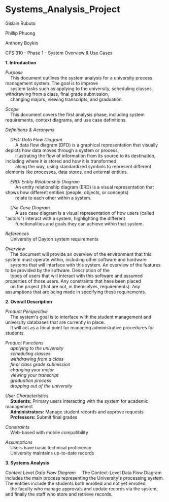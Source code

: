 # Systems_Analysis_Project

Gislain Rubuto

Phillip Phuong

Anthony Boykin

CPS 310 - Phase 1 - System Overview & Use Cases

**1. Introduction**  

*Purpose*  
&nbsp;&nbsp;&nbsp;&nbsp;This document outlines the system analysis for a university process management system. The goal is to improve  
&nbsp;&nbsp;&nbsp;&nbsp;system tasks such as applying to the university, scheduling classes, withdrawing from a class, final grade submission,  
&nbsp;&nbsp;&nbsp;&nbsp;changing majors, viewing transcripts, and graduation.  

*Scope*  
&nbsp;&nbsp;&nbsp;&nbsp;This document covers the first analysis phase, including system requirements, context diagrams, and use case definitions.  

*Definitions & Acronyms*  

&nbsp;&nbsp;&nbsp;&nbsp;*DFD: Data Flow Diagram*  
&nbsp;&nbsp;&nbsp;&nbsp;&nbsp;&nbsp;&nbsp;&nbsp;A data flow diagram (DFD) is a graphical representation that visually depicts how data moves through a system or process,  
&nbsp;&nbsp;&nbsp;&nbsp;&nbsp;&nbsp;&nbsp;&nbsp;illustrating the flow of information from its source to its destination, including where it is stored and how it is transformed  
&nbsp;&nbsp;&nbsp;&nbsp;&nbsp;&nbsp;&nbsp;&nbsp;along the way, using standardized symbols to represent different elements like processes, data stores, and external entities.  

&nbsp;&nbsp;&nbsp;&nbsp;*ERD: Entity Relationship Diagram*  
&nbsp;&nbsp;&nbsp;&nbsp;&nbsp;&nbsp;&nbsp;&nbsp;An entity relationship diagram (ERD) is a visual representation that shows how different entities (people, objects, or concepts)  
&nbsp;&nbsp;&nbsp;&nbsp;&nbsp;&nbsp;&nbsp;&nbsp;relate to each other within a system.  

&nbsp;&nbsp;&nbsp;&nbsp;*Use Case Diagram*  
&nbsp;&nbsp;&nbsp;&nbsp;&nbsp;&nbsp;&nbsp;&nbsp;A use case diagram is a visual representation of how users (called "actors") interact with a system, highlighting the different  
&nbsp;&nbsp;&nbsp;&nbsp;&nbsp;&nbsp;&nbsp;&nbsp;functionalities and goals they can achieve within that system.  


*References*  
&nbsp;&nbsp;&nbsp;&nbsp;University of Dayton system requirements  

*Overview*  
&nbsp;&nbsp;&nbsp;&nbsp;The document will provide an overview of the environment that this system must operate within, including other software and hardware  
&nbsp;&nbsp;&nbsp;&nbsp;systems that will interface with this system. An overview of the features to be provided by the software. Description of the  
&nbsp;&nbsp;&nbsp;&nbsp;types of users that will interact with this software and assumed properties of those users. Any constraints that have been placed  
&nbsp;&nbsp;&nbsp;&nbsp;on the project (that are not, in themselves, requirements). Any assumptions that are being made in specifying these requirements.  


**2. Overall Description**  

*Product Perspective*  
&nbsp;&nbsp;&nbsp;&nbsp;The system's goal is to interface with the student management and university databases that are currently in place.  
&nbsp;&nbsp;&nbsp;&nbsp;It will act as a focal point for managing administrative procedures for students.  

*Product Functions*  
&nbsp;&nbsp;&nbsp;&nbsp;*applying to the university*  
&nbsp;&nbsp;&nbsp;&nbsp;*scheduling classes*  
&nbsp;&nbsp;&nbsp;&nbsp;*withdrawing from a class*  
&nbsp;&nbsp;&nbsp;&nbsp;*final class grade submission*  
&nbsp;&nbsp;&nbsp;&nbsp;*changing your major*  
&nbsp;&nbsp;&nbsp;&nbsp;*viewing your transcript*  
&nbsp;&nbsp;&nbsp;&nbsp;*graduation process*  
&nbsp;&nbsp;&nbsp;&nbsp;*dropping out of the university*  

*User Characteristics*  
&nbsp;&nbsp;&nbsp;&nbsp;**Students:** Primary users interacting with the system for academic management  
&nbsp;&nbsp;&nbsp;&nbsp;**Administrators:** Manage student records and approve requests  
&nbsp;&nbsp;&nbsp;&nbsp;**Professors:** Submit final grades  

*Constraints*  
&nbsp;&nbsp;&nbsp;&nbsp;Web-based with mobile compatibility  

*Assumptions*  
&nbsp;&nbsp;&nbsp;&nbsp;Users have basic technical proficiency  
&nbsp;&nbsp;&nbsp;&nbsp;University maintains up-to-date records  


**3. Systems Analysis** 

*Context Level Data Flow Diagram*
&nbsp;&nbsp;&nbsp;&nbsp;The Context-Level Data Flow Diagram includes the main process representing the University's processing system. The entities include the students both enrolled and not yet enrolled,   
&nbsp;&nbsp;&nbsp;&nbsp;the faculty who manage approvals and update records via the system, and finally the staff who store and retrieve records.
